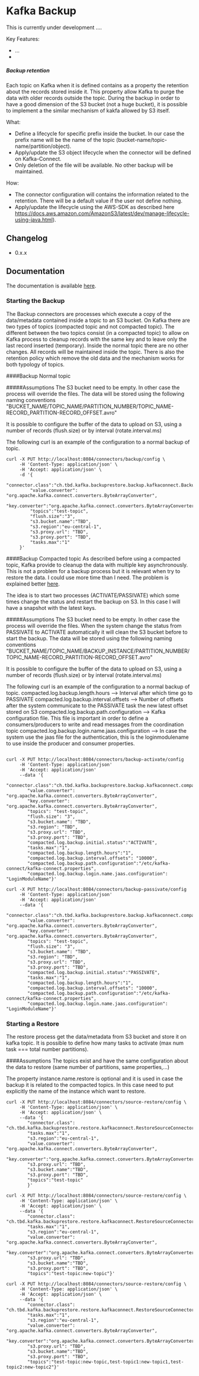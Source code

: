 # Kafka Backup

This is currently under development ....

Key Features:

 * ...
 * 
##### Backup retention

Each topic on Kafka when it is defined contains as a property the retention about the records stored inside it. This property allow Kafka to purge the data with older records outside the topic.
During the backup in order to have a good dimension of the S3 bucket (not a huge bucket), it is possible to implement a the similar mechanism of kakfa allowed by S3 itself.

What:
 - Define a lifecycle for specific prefix inside the bucket. In our case the prefix name will be the name of the topic (bucket-name/topic-name/partition/object).
 - Apply/update the S3 object lifecycle when the connector will be defined on Kafka-Connect.
 - Only deletion of the file will be available. No other backup will be maintained.

How:
 - The connector configuration will contains the information related to the retention. There will be a default value if the user not define nothing.
 - Apply/update the lifecycle using the AWS-SDK as described here https://docs.aws.amazon.com/AmazonS3/latest/dev/manage-lifecycle-using-java.html).


## Changelog

 * 0.x.x


## Documentation

The documentation is available [here](doc/README.md).

### Starting the Backup
The Backup connectors are processes which execute a copy of the data/metadata contained inside a topic to an S3 bucket.
On Kafka there are two types of topics (compacted topic and not compacted topic). The different between the two topics consist (in a compacted topic)
to allow on Kafka process to cleanup records with the same key and to leave only the last record inserted (temporary). Inside the normal topic there are no other changes.
All records will be maintained inside the topic. There is also the retention policy which remove the old data and the mechanism works for both typology of topics.

####Backup Normal topic

#####Assumptions
The S3 bucket need to be empty. In other case the process will override the files.
The data will be stored using the following naming conventions "BUCKET_NAME/TOPIC_NAME/PARTITION_NUMBER/TOPIC_NAME-RECORD_PARTITION-RECORD_OFFSET.avro"

It is possible to configure the buffer of the data to upload on S3, using a number of records (flush.size) or by interval (rotate.interval.ms)

The following curl is an example of the configuration to a normal backup of topic.

```
curl -X PUT http://localhost:8084/connectors/backup/config \
     -H 'Content-Type: application/json' \
     -H 'Accept: application/json' \
     -d '{
	     "connector.class":"ch.tbd.kafka.backuprestore.backup.kafkaconnect.BackupSinkConnector", 
	     "value.converter": "org.apache.kafka.connect.converters.ByteArrayConverter",
	     "key.converter":"org.apache.kafka.connect.converters.ByteArrayConverter", 
	     "topics":"test-topic", 
	     "flush.size":"3", 
	     "s3.bucket.name":"TBD", 
	     "s3.region":"eu-central-1", 
	     "s3.proxy.url": "TBD", 
	     "s3.proxy.port": "TBD",
	     "tasks.max":"1"
     }'
```

####Backup Compacted topic
As described before using a compacted topic, Kafka provide to cleanup the data with multiple key asynchronously. This is not a problem for a backup process but it is
relevant when try to restore the data. I could use more time than I need. The problem is explained better [here](doc/README.md).

The idea is to start two processes (ACTIVATE/PASSIVATE) which some times change the status and restart the backup on S3. In this case I will have a snapshot with the latest keys. 

#####Assumptions
The S3 bucket need to be empty. In other case the process will override the files. When the system change the status from PASSIVATE to ACTIVATE automatically it will clean the S3 bucket before to start the backup.
The data will be stored using the following naming conventions "BUCKET_NAME/TOPIC_NAME/BACKUP_INSTANCE/PARTITION_NUMBER/TOPIC_NAME-RECORD_PARTITION-RECORD_OFFSET.avro"

It is possible to configure the buffer of the data to upload on S3, using a number of records (flush.size) or by interval (rotate.interval.ms)

The following curl is an example of the configuration to a normal backup of topic.
compacted.log.backup.length.hours     --> Interval after which time go to PASSIVATE
compacted.log.backup.interval.offsets --> Number of offsets after the system communicate to the PASSIVATE task the new latest offset stored on S3
compacted.log.backup.path.configuration --> Kafka configuration file. This file is important in order to define a consumers/producers to write and read messages from the coordination topic
compacted.log.backup.login.name.jaas.configuration --> In case the system use the jaas file for the authentication, this is the loginmodulename to use inside the producer and consumer properties.
```

curl -X PUT http://localhost:8084/connectors/backup-activate/config 
     -H 'Content-Type: application/json' 
     -H 'Accept: application/json' 
     --data '{
        "connector.class":"ch.tbd.kafka.backuprestore.backup.kafkaconnect.compact.CompactBackupSinkConnector", 
        "value.converter": "org.apache.kafka.connect.converters.ByteArrayConverter", 
        "key.converter": "org.apache.kafka.connect.converters.ByteArrayConverter", 
        "topics": "test-topic", 
        "flush.size": "3", 
        "s3.bucket.name": "TBD", 
        "s3.region": "TBD", 
        "s3.proxy.url": "TBD", 
        "s3.proxy.port": "TBD", 
        "compacted.log.backup.initial.status":"ACTIVATE", 
        "tasks.max":"1",
        "compacted.log.backup.length.hours":"1",
        "compacted.log.backup.interval.offsets": "10000",
        "compacted.log.backup.path.configuration":"/etc/kafka-connect/kafka-connect.properties",
        "compacted.log.backup.login.name.jaas.configuration": "LoginModuleName"}'

curl -X PUT http://localhost:8084/connectors/backup-passivate/config 
     -H 'Content-Type: application/json' 
     -H 'Accept: application/json' 
     --data '{
        "connector.class":"ch.tbd.kafka.backuprestore.backup.kafkaconnect.compact.CompactBackupSinkConnector", 
        "value.converter": "org.apache.kafka.connect.converters.ByteArrayConverter", 
        "key.converter": "org.apache.kafka.connect.converters.ByteArrayConverter", 
        "topics": "test-topic", 
        "flush.size": "3", 
        "s3.bucket.name": "TBD", 
        "s3.region": "TBD", 
        "s3.proxy.url": "TBD", 
        "s3.proxy.port": "TBD", 
        "compacted.log.backup.initial.status":"PASSIVATE", 
        "tasks.max":"1",
        "compacted.log.backup.length.hours":"1",
        "compacted.log.backup.interval.offsets": "10000",
        "compacted.log.backup.path.configuration":"/etc/kafka-connect/kafka-connect.properties",
        "compacted.log.backup.login.name.jaas.configuration": "LoginModuleName"}'
```

### Starting a Restore 
The restore process get the data/metadata from S3 bucket and store it on kafka topic. It is possible to define how many tasks to activate (max num task === total number partitions).

####Assumptions
The topics exist and have the same configuration about the data to restore (same number of partitions, same properties,...)

The property instance.name.restore is optional and it is used in case the backup it is related to the compacted topics. In this case need to put explicitly the name of the instance which want to restore.

```
curl -X PUT http://localhost:8084/connectors/source-restore/config \
     -H 'Content-Type: application/json' \
     -H 'Accept: application/json' \
     --data '{
     	"connector.class": "ch.tbd.kafka.backuprestore.restore.kafkaconnect.RestoreSourceConnector", 
     	"tasks.max":"1", 
     	"s3.region":"eu-central-1", 
     	"value.converter": "org.apache.kafka.connect.converters.ByteArrayConverter", 
     	"key.converter":"org.apache.kafka.connect.converters.ByteArrayConverter", 
     	"s3.proxy.url": "TBD", 
     	"s3.bucket.name":"TBD", 
     	"s3.proxy.port": "TBD", 
     	"topics":"test-topic"
     	}'
```

```
curl -X PUT http://localhost:8084/connectors/source-restore/config \
     -H 'Content-Type: application/json' \
     -H 'Accept: application/json' \
     --data '{
        "connector.class": "ch.tbd.kafka.backuprestore.restore.kafkaconnect.RestoreSourceConnector", 
        "tasks.max":"1", 
        "s3.region":"eu-central-1", 
        "value.converter": "org.apache.kafka.connect.converters.ByteArrayConverter", 
        "key.converter":"org.apache.kafka.connect.converters.ByteArrayConverter", 
        "s3.proxy.url": "TBD", 
        "s3.bucket.name":"TBD", 
        "s3.proxy.port": "TBD", 
        "topics":"test-topic:new-topic"}'
```


```
curl -X PUT http://localhost:8084/connectors/source-restore/config \
     -H 'Content-Type: application/json' \
     -H 'Accept: application/json' \
     --data '{
        "connector.class": "ch.tbd.kafka.backuprestore.restore.kafkaconnect.RestoreSourceConnector", 
        "tasks.max":"1", 
        "s3.region":"eu-central-1", 
        "value.converter": "org.apache.kafka.connect.converters.ByteArrayConverter", 
        "key.converter":"org.apache.kafka.connect.converters.ByteArrayConverter", 
        "s3.proxy.url": "TBD", 
        "s3.bucket.name":"TBD", 
        "s3.proxy.port": "TBD", 
        "topics":"test-topic:new-topic,test-topic1:new-topic1,test-topic2:new-topic2"}'
```



